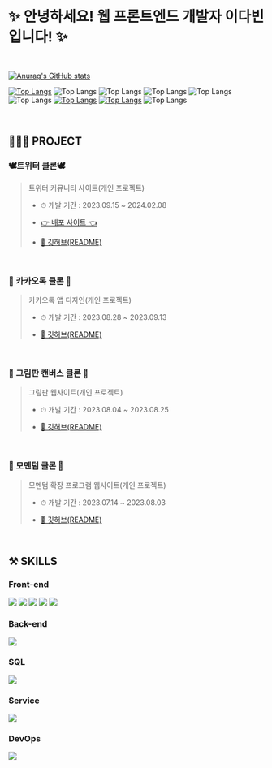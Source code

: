 <!-- ---------- ---------- ---------- ---------- ---------- 대제목 ---------- ---------- ---------- ---------- ---------- -->
# ✨ 안녕하세요! 웹 프론트엔드 개발자 이다빈 입니다! ✨
<br>

[![Anurag's GitHub stats](https://github-readme-stats.vercel.app/api?username=Yeon-seong&hide=stars,contribs&count_private=true&show_icons=true)](https://github.com/anuraghazra/github-readme-stats)

[![Top Langs](https://github-readme-stats.vercel.app/api/top-langs/?username=Yeon-seong&)](https://github.com/anuraghazra/github-readme-stats)
![Top Langs](https://github-readme-stats.vercel.app/api/top-langs/?username=Yeon-seong&&size_weight=0.5&count_weight=0.5)
![Top Langs](https://github-readme-stats.vercel.app/api/top-langs/?username=Yeon-seong&&exclude_repo=github-readme-stats,anuraghazra.github.io)
![Top Langs](https://github-readme-stats.vercel.app/api/top-langs/?username=Yeon-seong&&hide=javascript,html)
![Top Langs](https://github-readme-stats.vercel.app/api/top-langs/?username=Yeon-seong&&langs_count=8)
![Top Langs](https://github-readme-stats.vercel.app/api/top-langs/?username=Yeon-seong&&layout=compact)
[![Top Langs](https://github-readme-stats.vercel.app/api/top-langs/?username=Yeon-seong&&layout=donut)](https://github.com/anuraghazra/github-readme-stats)
[![Top Langs](https://github-readme-stats.vercel.app/api/top-langs/?username=Yeon-seong&&layout=donut-vertical)](https://github.com/anuraghazra/github-readme-stats)
![Top Langs](https://github-readme-stats.vercel.app/api/top-langs/?username=Yeon-seong&&hide_progress=true)

<br>

## 👩🏻‍💻 PROJECT
### 🕊트위터 클론🕊
> 트위터 커뮤니티 사이트(개인 프로젝트)
> * <p>⏱ 개발 기간 : 2023.09.15 ~ 2024.02.08</p>
> * <a href="http://nodebird.xyz/"> <p>👉 배포 사이트 👈</p> </a>
> * <a href="https://github.com/Yeon-seong/react-nodebird"> <p>🔗 깃허브(README)</p> </a>
<br>

### 💬 카카오톡 클론 💬
> 카카오톡 앱 디자인(개인 프로젝트)
> * <p>⏱ 개발 기간 : 2023.08.28 ~ 2023.09.13</p>
> * <a href="https://github.com/Yeon-seong/FrontEnd_Project"> <p>🔗 깃허브(README)</p> </a>
<br>

### 🎨 그림판 캔버스 클론 🎨
> 그림판 웹사이트(개인 프로젝트)
> * <p>⏱ 개발 기간 : 2023.08.04 ~ 2023.08.25</p>
> * <a href="https://github.com/Yeon-seong/FrontEnd_Project"> <p>🔗 깃허브(README)</p> </a>
<br>

### 📒 모멘텀 클론 📒
> 모멘텀 확장 프로그램 웹사이트(개인 프로젝트)
> * <p>⏱ 개발 기간 : 2023.07.14 ~ 2023.08.03</p>
> * <a href="https://github.com/Yeon-seong/FrontEnd_Project"> <p>🔗 깃허브(README)</p> </a>
<br>

## ⚒️ SKILLS
### Front-end
  <p>
    <!-- HTML5 스킬 아이콘 -->
    <img src="https://img.shields.io/badge/HTML5-E34F26?style=for-the-badge&logo=html5&logoColor=white"/>
    <!-- CSS3 스킬 아이콘 -->
    <img src="https://img.shields.io/badge/CSS3-1572B6?style=for-the-badge&logo=CSS3&logoColor=white">
    <!-- JavaScript 스킬 아이콘 -->
    <img src="https://img.shields.io/badge/JavaScript-F7DF1E?style=for-the-badge&logo=JavaScript&logoColor=white"/>
    <!-- React 스킬 아이콘 -->
    <img src="https://img.shields.io/badge/React-20232A?style=for-the-badge&logo=react&logoColor=61DAFB"/>
    <!-- Next.js 스킬 아이콘 -->
    <img src="https://img.shields.io/badge/Next.js-000?logo=nextdotjs&logoColor=fff&style=for-the-badge"/>
  </p>

### Back-end
  <p>
    <!-- Node.js 스킬 아이콘 -->
    <img src="https://img.shields.io/badge/Node.js-43853D?style=for-the-badge&logo=node.js&logoColor=white"/>
  </p>

### SQL
  <p>
    <!-- MySQL 스킬 아이콘 -->
    <img src="https://img.shields.io/badge/MySQL-005C84?style=for-the-badge&logo=mysql&logoColor=white"/>
  </p>

### Service
  <p>
    <!-- AWS 스킬 아이콘 -->
    <img src="https://img.shields.io/badge/Amazon_AWS-FF9900?style=for-the-badge&logo=amazonaws&logoColor=white"/>
  </p>

### DevOps
  <p>
    <!-- GitHub 스킬 아이콘 -->
    <img src="https://img.shields.io/badge/GitHub-100000?style=for-the-badge&logo=github&logoColor=white"/>
  </p>
